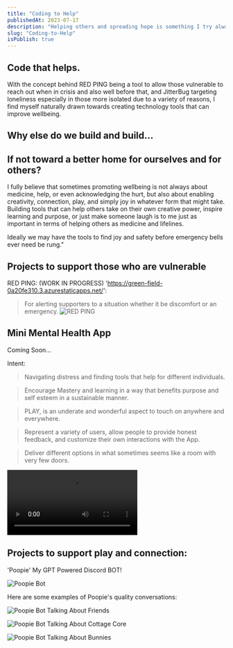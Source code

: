 ```yaml
---
title: "Coding to Help"
publishedAt: 2023-07-17
description: "Helping others and spreading hope is something I try always to keep in the foreground of whatever I am doing."
slug: "Coding-to-Help"
isPublish: true
---
```


## Code that helps.


With the concept behind RED PING being a tool to allow those vulnerable to reach out when in crisis and also well before that, and JitterBug targeting loneliness especially in those more isolated due to a variety of reasons, I find myself naturally drawn towards creating technology tools that can improve wellbeing. 

## Why else do we build and build...
## If not toward a better home for ourselves and for others? 

I fully believe that sometimes promoting wellbeing is not always about medicine, help, or even acknowledging the hurt, but also about enabling creativity, connection, play, and simply joy in whatever form that might take. 
Building tools that can help others take on their own creative power, inspire learning and purpose, or just make someone laugh is to me just as important in terms of helping others as medicine and lifelines. 

Ideally we may have the tools to find joy and safety before emergency bells ever need be rung."

## Projects to support those who are vulnerable

RED PING: (WORK IN PROGRESS)  'https://green-field-0a20fe310.3.azurestaticapps.net/':


> For alerting supporters to a situation whether it be discomfort or an emergency.
![RED PING](/Portfolio.gitbut.io/image.png)
## Mini Mental Health App

Coming Soon...

Intent:
> Navigating distress and finding tools that help for different individuals.

> Encourage Mastery and learning in a way that benefits purpose and self esteem in a sustainable manner.

> PLAY, is an underate and wonderful aspect to touch on anywhere and everywhere.

> Represent a variety of users, allow people to provide honest feedback, and customize their own interactions with the App. 

> Deliver different options in what sometimes seems like a room with very few doors.

<video src="/Portfolio.github.io/bees.mp4" controls title="Mental health app, with a touch of *silly*"></video>

## Projects to support play and connection:

'Poopie' My GPT Powered Discord BOT!

![Poopie Bot](/Portfolio.github.io/Poopie.png)


Here are some examples of Poopie's quality conversations:

![Poopie Bot Talking About Friends](/Portfolio.github.io/fren.png)

![Poopie Bot Talking About Cottage Core](/Portfolio.github.io/cotage.png)

![Poopie Bot Talking About Bunnies](/Portfolio.github.io/bunnies.png)